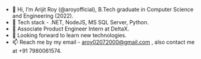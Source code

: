 - 👋 Hi, I’m Arijit Roy (@aroyofficial), B.Tech graduate in Computer Science and Engineering (2022).
- 👀 Tech stack - .NET, NodeJS, MS SQL Server, Python.
- 🌱 Associate Product Engineer Intern at DeltaX.
- 💞️ Looking forward to learn new technologies.
- 📫 Reach me by my email - aroy02072000@gmail.com , also contact me at +91 7980061574.

<!---
aroyofficial/aroyofficial is a ✨ special ✨ repository because its `README.md` (this file) appears on your GitHub profile.
You can click the Preview link to take a look at your changes.
--->
